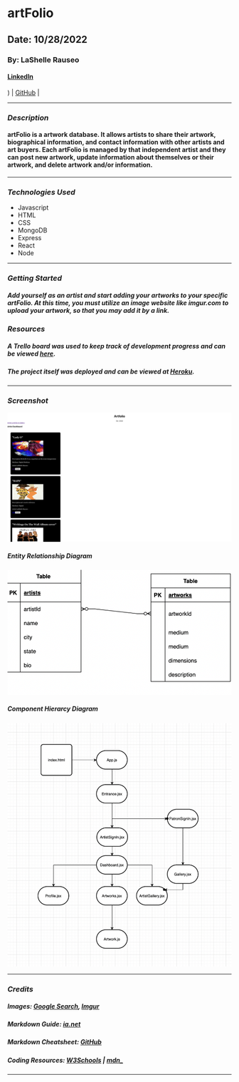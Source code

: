 # artFolio

## Date: 10/28/2022

### By: LaShelle Rauseo

#### [LinkedIn](www.linkedin.com/in/lashelle-rauseo)

) | [GitHub](https://github.com/lnicole3) |

---

### **_Description_**

#### artFolio is a artwork database. It allows artists to share their artwork, biographical information, and contact information with other artists and art buyers. Each artFolio is managed by that independent artist and they can post new artwork, update information about themselves or their artwork, and delete artwork and/or information.

---

### **_Technologies Used_**

- Javascript
- HTML
- CSS
- MongoDB
- Express
- React
- Node

---

### **_Getting Started_**

##### Add yourself as an artist and start adding your artworks to your specific artFolio. At this time, you must utilize an image website like imgur.com to upload your artwork, so that you may add it by a link.

### **_Resources_**

##### A Trello board was used to keep track of development progress and can be viewed [here](https://trello.com/b/7btW34W5/artfolio).

##### The project itself was deployed and can be viewed at [Heroku](https://theartfolio.herokuapp.com/).

---

### **_Screenshot_**

![Screenshot](/images/artfolioss.png)

##### Entity Relationship Diagram

![Entity Relationship Diagram](/images/ERD.png)

##### Component Hierarcy Diagram

![Component Hierarcy Diagram](/images/CHD.png)

---

### **_Credits_**

##### Images: [Google Search](www.google.com/images), [Imgur](www.imgur.com)

##### Markdown Guide: [ia.net](https://ia.net/writer/support/general/markdown-guide)

##### Markdown Cheatsheet: [GitHub](https://guides.github.com/pdfs/markdown-cheatsheet-online.pdf)

##### Coding Resources: [W3Schools](https://www.w3schools.com/) | [mdn\_](https://developer.mozilla.org/en-US/)

---
